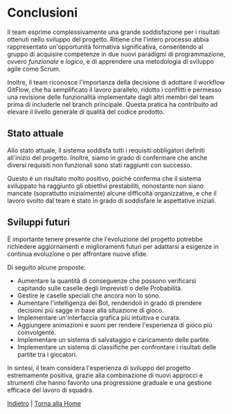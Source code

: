 # Conclusioni
Il team esprime complessivamente una grande soddisfazione per i risultati ottenuti nello sviluppo del progetto. Ritiene che l'intero processo abbia rappresentato un'opportunità formativa significativa, consentendo al gruppo di acquisire competenze in due nuovi paradigmi di programmazione, ovvero *funzionale* e *logico*, e di apprendere una metodologia di sviluppo agile come Scrum.

Inoltre, il team riconosce l'importanza della decisione di adottare il workflow GitFlow, che ha semplificato il lavoro parallelo, ridotto i conflitti e permesso una revisione delle funzionalità implementate dagli altri membri del team prima di includerle nel branch principale. Questa pratica ha contribuito ad elevare il livello generale di qualità del codice prodotto.

## Stato attuale
Allo stato attuale, il sistema soddisfa tutti i requisiti obbligatori definiti all'inizio del progetto. Inoltre, siamo in grado di confermare che anche diversi requisiti non funzionali sono stati raggiunti con successo.

Questo è un risultato molto positivo, poiché conferma che il sistema sviluppato ha raggiunto gli obiettivi prestabiliti, nonostante non siano mancate (soprattutto inizialmente) alcune difficoltà organizzative, e che il lavoro svolto dal team è stato in grado di soddisfare le aspettative iniziali.

## Sviluppi futuri
È importante tenere presente che l'evoluzione del progetto potrebbe richiedere aggiornamenti e miglioramenti futuri per adattarsi a esigenze in continua evoluzione o per affrontare nuove sfide.

Di seguito alcune proposte:
- Aumentare la quantità di conseguenze che possono verificarsi capitando sulle caselle degli Imprevisti o delle Probabilità.
- Gestire le caselle speciali che ancora non lo sono.
- Aumentare l'intelligenza dei Bot, rendendoli in grado di prendere decisioni più sagge in base alla situazione di gioco.
- Implementare un'interfaccia grafica più intuitiva e curata.
- Aggiungere animazioni e suoni per rendere l'esperienza di gioco più coinvolgente.
- Implementare un sistema di salvataggio e caricamento delle partite.
- Implementare un sistema di classifiche per confrontare i risultati delle partite tra i giocatori.

In sintesi, il team considera l'esperienza di sviluppo del progetto estremamente positiva, grazie alla combinazione di nuovi approcci e strumenti che hanno favorito una progressione graduale e una gestione efficace del lavoro di squadra.


[Indietro](../6-implementation/README.md) | [Torna alla Home](../README.md)
